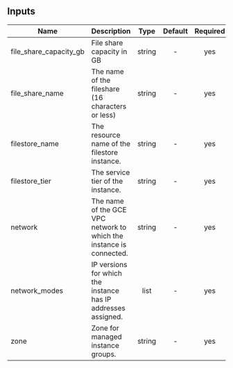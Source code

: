 <!-- BEGINNING OF PRE-COMMIT-TERRAFORM DOCS HOOK -->

## Inputs

| Name | Description | Type | Default | Required |
|------|-------------|:----:|:-----:|:-----:|
| file_share_capacity_gb | File share capacity in GB | string | - | yes |
| file_share_name | The name of the fileshare (16 characters or less) | string | - | yes |
| filestore_name | The resource name of the filestore instance. | string | - | yes |
| filestore_tier | The service tier of the instance. | string | - | yes |
| network | The name of the GCE VPC network to which the instance is connected. | string | - | yes |
| network_modes | IP versions for which the instance has IP addresses assigned. | list | - | yes |
| zone | Zone for managed instance groups. | string | - | yes |

<!-- END OF PRE-COMMIT-TERRAFORM DOCS HOOK -->